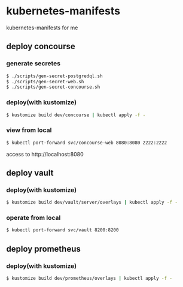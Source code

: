 # kubernetes-manifests
kubernetes-manifests for me

## deploy concourse
### generate secretes
```bash
$ ./scripts/gen-secret-postgredql.sh
$ ./scripts/gen-secret-web.sh
$ ./scripts/gen-secret-concourse.sh
```
### deploy(with kustomize)
```bash
$ kustomize build dev/concourse | kubectl apply -f -
```
### view from local
```bash
$ kubectl port-forward svc/concourse-web 8080:8080 2222:2222
```

access to http://localhost:8080

## deploy vault
### deploy(with kustomize)
```bash
$ kustomize build dev/vault/server/overlays | kubectl apply -f -
```
### operate from local
```bash
$ kubectl port-forward svc/vault 8200:8200
```

## deploy prometheus 
### deploy(with kustomize)
```bash
$ kustomize build dev/prometheus/overlays | kubectl apply -f -
```
